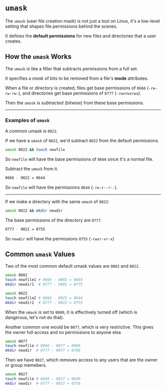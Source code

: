 # `umask`

The `umask` (user file creation mask) is not just a tool on Linux, it's a low-level
setting that shapes file permissions behind the scenes.  

It defines the **default permissions** for new files and directories that a user
creates.  

## How the `umask` Works

The `umask` is like a filter that subtracts permissions from a full set.  

It specifies a *mask* of bits to be removed from a file's **mode** attributes.  

When a file or directory is created, files get base permissions of `0666`
(`-rw-rw-rw-`), and directories get base permissions of `0777` (`-rwxrwxrwx`).  

Then the `umask` is *subtracted* (bitwise) from these base permissions.  

---

### Examples of `umask`

A common umask is `0022`.  

If we have a `umask` of `0022`, we'd subtract `0022` from the default permissions.  
```bash
umask 0022 && touch newfile
```
So `newfile` will have the base permissions of `0666` since it's a normal file.  

Subtract the `umask` from it.  
```bash
0666 - 0022 = 0644
```
So `newfile` will have the permissions `0644` (`-rw-r--r--`).  

---

If we make a directory with the same `umask` of `0022`:
```bash
umask 0022 && mkdir newdir
```

The base permissions of the directory are `0777`.  
```bash
0777 - 0022 = 0755
```
So `newdir` will have the permissions `0755` (`-rwxr-xr-x`)

## Common `umask` Values

Two of the most common default umask values are `0002` and `0022`.  
```bash
umask 0002
touch newfile1 # 0666 - 0002 = 0664
mkdir newdir1  # 0777 - 0002 = 0775

umask 0022
touch newfile2 # 0666 - 0022 = 0644
mkdir newdir2  # 0777 - 0022 = 0755
```

When the `umask` is set to `0000`, it is effectively turned off (which is dangerous,
let's not do that).  

Another common one would be `0077`, which is very restrictive. This gives the owner
full access and no permissions to anyone else.  

```bash
umask 0077
touch newfile # 0666 - 0077 = 0600
mkdir newdir  # 0777 - 0077 = 0700
```

Then we have `0027`, which removes access to any users that are the owner or group
memebers.   
```bash
umask 0027
touch newfile # 0666 - 0027 = 0640
mkdir newdir  # 0777 - 0027 = 0750
```









